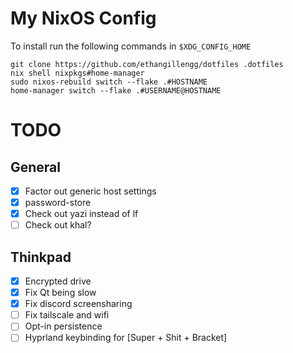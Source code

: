 # My NixOS Config

To install run the following commands in `$XDG_CONFIG_HOME`

```shell
git clone https://github.com/ethangillengg/dotfiles .dotfiles
nix shell nixpkgs#home-manager
sudo nixos-rebuild switch --flake .#HOSTNAME
home-manager switch --flake .#USERNAME@HOSTNAME
```

# TODO

## General

- [x] Factor out generic host settings
- [x] password-store
- [x] Check out yazi instead of lf
- [ ] Check out khal?

## Thinkpad

- [x] Encrypted drive
- [x] Fix Qt being slow
- [x] Fix discord screensharing
- [ ] Fix tailscale and wifi
- [ ] Opt-in persistence
- [ ] Hyprland keybinding for [Super + Shit + Bracket]
